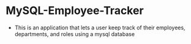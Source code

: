 # MySQL-Employee-Tracker

* This is an application that lets a user keep track of their employees, departments, and roles using a mysql database